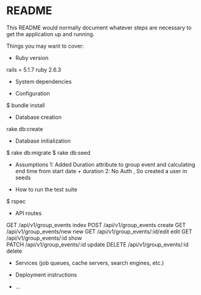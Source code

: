 # README

This README would normally document whatever steps are necessary to get the
application up and running.

Things you may want to cover:

* Ruby version

rails = 5.1.7
ruby 2.6.3

* System dependencies

* Configuration

$ bundle install

* Database creation

rake db:create

* Database initialization

$ rake db:migrate
$ rake db:seed

* Assumptions
1: Added Duration attribute to group event and calculating end time from start date + duration
2: No Auth , So created a user in seeds


* How to run the test suite

$ rspec

* API routes

GET         /api/v1/group_events              index
POST        /api/v1/group_events              create
GET         /api/v1/group_events/new          new 
GET         /api/v1/group_events/:id/edit     edit
GET         /api/v1/group_events/:id          show   
PATCH       /api/v1/group_events/:id          update
DELETE      /api/v1/group_events/:id          delete


* Services (job queues, cache servers, search engines, etc.)

* Deployment instructions

* ...